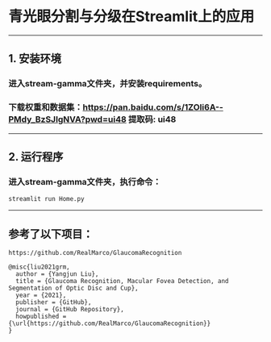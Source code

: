 # 青光眼分割与分级在Streamlit上的应用

---

## 1. 安装环境
### 进入stream-gamma文件夹，并安装requirements。
### 下载权重和数据集：https://pan.baidu.com/s/1ZOIi6A--PMdy_BzSJIgNVA?pwd=ui48 提取码: ui48 

---

## 2. 运行程序
### 进入stream-gamma文件夹，执行命令：
```bash 
streamlit run Home.py
```

---


## 参考了以下项目：
```
https://github.com/RealMarco/GlaucomaRecognition

@misc{liu2021grm,
  author = {Yangjun Liu},
  title = {Glaucoma Recognition, Macular Fovea Detection, and Segmentation of Optic Disc and Cup},
  year = {2021},
  publisher = {GitHub},
  journal = {GitHub Repository},
  howpublished = {\url{https://github.com/RealMarco/GlaucomaRecognition}}
}
```
